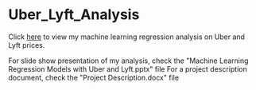 # Uber_Lyft_Analysis
Click [here](https://nbviewer.jupyter.org/github/omshapira/Uber_Lyft_Analysis/blob/master/Ride%20Sharing%20Prices.ipynb) to view my machine learning regression analysis on Uber and Lyft prices.

For slide show presentation of my analysis, check the "Machine Learning Regression Models with Uber and Lyft.pptx" file
For a project description document, check the "Project Description.docx" file
